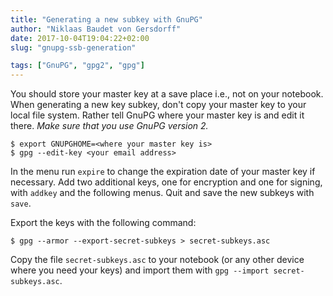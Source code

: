 ```yaml
---
title: "Generating a new subkey with GnuPG"
author: "Niklaas Baudet von Gersdorff"
date: 2017-10-04T19:04:22+02:00
slug: "gnupg-ssb-generation"

tags: ["GnuPG", "gpg2", "gpg"]
---
```


You should store your master key at a save place i.e., not on your notebook.
When generating a new key subkey, don't copy your master key to your local file
system. Rather tell GnuPG where your master key is and edit it there. *Make
sure that you use GnuPG version 2.*

```{shell}
$ export GNUPGHOME=<where your master key is>
$ gpg --edit-key <your email address>
```

In the menu run `expire` to change the expiration date of your master key if
necessary. Add two additional keys, one for encryption and one for signing,
with `addkey` and the following menus. Quit and save the new subkeys with
`save`.

Export the keys with the following command:

```{shell}
$ gpg --armor --export-secret-subkeys > secret-subkeys.asc
```

Copy the file `secret-subkeys.asc` to your notebook (or any other device where
you need your keys) and import them with `gpg --import secret-subkeys.asc`.
